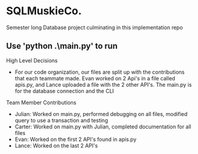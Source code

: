# SQLMuskieCo.
Semester long Database project culminating in this implementation repo
## Use 'python .\main.py' to run

High Level Decisions
- For our code organization, our files are split up with the contributions that each teammate made. Evan worked on 2 Api's in a file called apis.py, and Lance uploaded a file with the 2 other API's. The main.py is for the database connection and the CLI


Team Member Contributions
- Julian: Worked on main.py, performed debugging on all files, modified query to use a transaction and testing
- Carter: Worked on main.py with Julian, completed documentation for all files
- Evan: Worked on the first 2 API's found in apis.py
- Lance: Worked on the last 2 API's 


